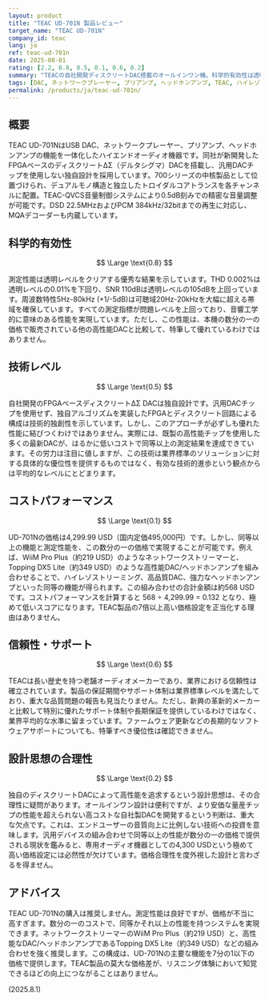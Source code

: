 ```yaml
---
layout: product
title: "TEAC UD-701N 製品レビュー"
target_name: "TEAC UD-701N"
company_id: teac
lang: ja
ref: teac-ud-701n
date: 2025-08-01
rating: [2.2, 0.8, 0.5, 0.1, 0.6, 0.2]
summary: "TEACの自社開発ディスクリートDAC搭載のオールインワン機。科学的有効性は透明レベルをクリアするものの、価格に見合う性能とは言えず、より合理的な代替品と比較してコストパフォーマンスは極めて低い。"
tags: [DAC, ネットワークプレーヤー, プリアンプ, ヘッドホンアンプ, TEAC, ハイレゾ, MQA, ストリーミング]
permalink: /products/ja/teac-ud-701n/
---
```


## 概要

TEAC UD-701NはUSB DAC、ネットワークプレーヤー、プリアンプ、ヘッドホンアンプの機能を一体化したハイエンドオーディオ機器です。同社が新開発したFPGAベースのディスクリートΔΣ（デルタシグマ）DACを搭載し、汎用DACチップを使用しない独自設計を採用しています。700シリーズの中核製品として位置づけられ、デュアルモノ構造と独立したトロイダルコアトランスを各チャンネルに配置。TEAC-QVCS音量制御システムにより0.5dB刻みでの精密な音量調整が可能です。DSD 22.5MHzおよびPCM 384kHz/32bitまでの再生に対応し、MQAデコーダーも内蔵しています。

## 科学的有効性

$$ \Large \text{0.8} $$

測定性能は透明レベルをクリアする優秀な結果を示しています。THD 0.002%は透明レベルの0.01%を下回り、SNR 110dBは透明レベルの105dBを上回っています。周波数特性5Hz-80kHz (+1/-5dB)は可聴域20Hz-20kHzを大幅に超える帯域を確保しています。すべての測定指標が問題レベルを上回っており、音響工学的に意味のある性能を実現しています。ただし、この性能は、本機の数分の一の価格で販売されている他の高性能DACと比較して、特筆して優れているわけではありません。

## 技術レベル

$$ \Large \text{0.5} $$

自社開発のFPGAベースディスクリートΔΣ DACは独自設計です。汎用DACチップを使用せず、独自アルゴリズムを実装したFPGAとディスクリート回路による構成は技術的独創性を示しています。しかし、このアプローチが必ずしも優れた性能に結びつくわけではありません。実際には、既製の高性能チップを使用した多くの最新DACが、はるかに低いコストで同等以上の測定結果を達成できています。その労力は注目に値しますが、この技術は業界標準のソリューションに対する具体的な優位性を提供するものではなく、有効な技術的進歩という観点からは平均的なレベルにとどまります。

## コストパフォーマンス

$$ \Large \text{0.1} $$

UD-701Nの価格は4,299.99 USD（国内定価495,000円）です。しかし、同等以上の機能と測定性能を、この数分の一の価格で実現することが可能です。例えば、WiiM Pro Plus（約219 USD）のようなネットワークストリーマーと、Topping DX5 Lite（約349 USD）のような高性能DAC/ヘッドホンアンプを組み合わせることで、ハイレゾストリーミング、高品質DAC、強力なヘッドホンアンプといった同等の機能が得られます。この組み合わせの合計金額は約568 USDです。コストパフォーマンスを計算すると 568 ÷ 4,299.99 = 0.132 となり、極めて低いスコアになります。TEAC製品の7倍以上高い価格設定を正当化する理由はありません。

## 信頼性・サポート

$$ \Large \text{0.6} $$

TEACは長い歴史を持つ老舗オーディオメーカーであり、業界における信頼性は確立されています。製品の保証期間やサポート体制は業界標準レベルを満たしており、重大な品質問題の報告も見当たりません。ただし、新興の革新的メーカーと比較して特別に優れたサポート体制や長期保証を提供しているわけではなく、業界平均的な水準に留まっています。ファームウェア更新などの長期的なソフトウェアサポートについても、特筆すべき優位性は確認できません。

## 設計思想の合理性

$$ \Large \text{0.2} $$

独自のディスクリートDACによって高性能を追求するという設計思想は、その合理性に疑問があります。オールインワン設計は便利ですが、より安価な量産チップの性能を超えられない高コストな自社製DACを開発するという判断は、重大な欠点です。これは、エンドユーザーの音質向上に比例しない技術への投資を意味します。汎用デバイスの組み合わせで同等以上の性能が数分の一の価格で提供される現状を鑑みると、専用オーディオ機器としての4,300 USDという極めて高い価格設定には必然性が欠けています。価格合理性を度外視した設計と言わざるを得ません。

## アドバイス

TEAC UD-701Nの購入は推奨しません。測定性能は良好ですが、価格が不当に高すぎます。数分の一のコストで、同等かそれ以上の性能を持つシステムを実現できます。ネットワークストリーマーのWiiM Pro Plus（約219 USD）と、高性能なDAC/ヘッドホンアンプであるTopping DX5 Lite（約349 USD）などの組み合わせを強く推奨します。この構成は、UD-701Nの主要な機能を7分の1以下の価格で提供します。TEAC製品の莫大な価格差が、リスニング体験において知覚できるほどの向上につながることはありません。

(2025.8.1)
